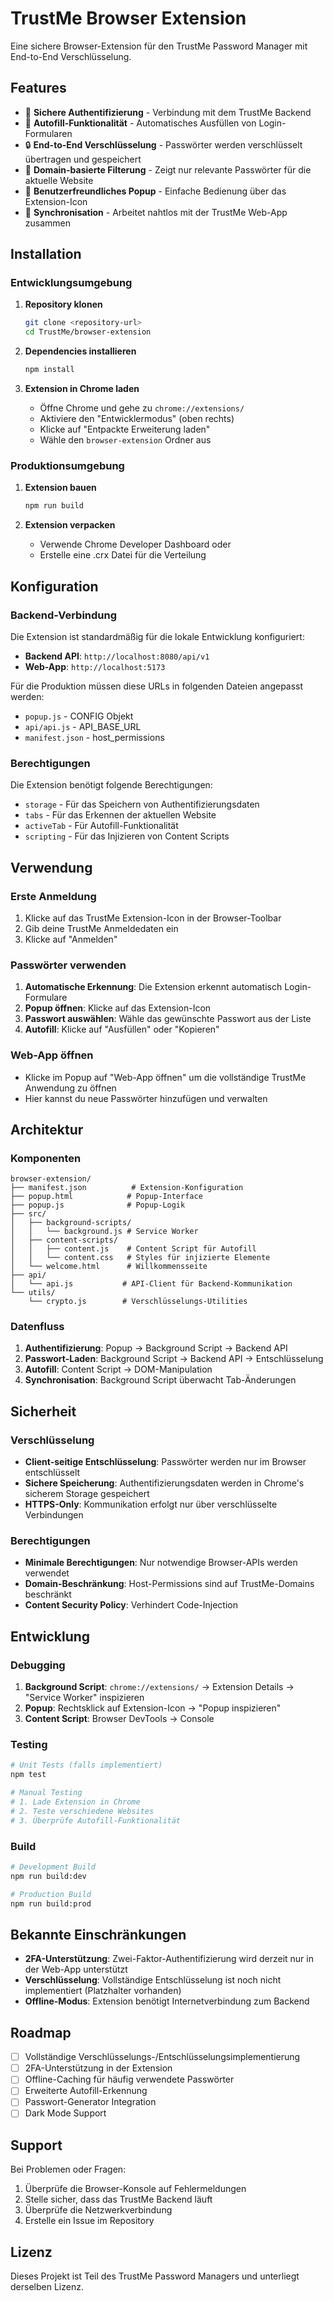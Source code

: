 # TrustMe Browser Extension

Eine sichere Browser-Extension für den TrustMe Password Manager mit End-to-End Verschlüsselung.

## Features

- 🔐 **Sichere Authentifizierung** - Verbindung mit dem TrustMe Backend
- 🚀 **Autofill-Funktionalität** - Automatisches Ausfüllen von Login-Formularen
- 🔒 **End-to-End Verschlüsselung** - Passwörter werden verschlüsselt übertragen und gespeichert
- 🎯 **Domain-basierte Filterung** - Zeigt nur relevante Passwörter für die aktuelle Website
- 📱 **Benutzerfreundliches Popup** - Einfache Bedienung über das Extension-Icon
- 🔄 **Synchronisation** - Arbeitet nahtlos mit der TrustMe Web-App zusammen

## Installation

### Entwicklungsumgebung

1. **Repository klonen**

   ```bash
   git clone <repository-url>
   cd TrustMe/browser-extension
   ```

2. **Dependencies installieren**

   ```bash
   npm install
   ```

3. **Extension in Chrome laden**
   - Öffne Chrome und gehe zu `chrome://extensions/`
   - Aktiviere den "Entwicklermodus" (oben rechts)
   - Klicke auf "Entpackte Erweiterung laden"
   - Wähle den `browser-extension` Ordner aus

### Produktionsumgebung

1. **Extension bauen**

   ```bash
   npm run build
   ```

2. **Extension verpacken**
   - Verwende Chrome Developer Dashboard oder
   - Erstelle eine .crx Datei für die Verteilung

## Konfiguration

### Backend-Verbindung

Die Extension ist standardmäßig für die lokale Entwicklung konfiguriert:

- **Backend API**: `http://localhost:8080/api/v1`
- **Web-App**: `http://localhost:5173`

Für die Produktion müssen diese URLs in folgenden Dateien angepasst werden:

- `popup.js` - CONFIG Objekt
- `api/api.js` - API_BASE_URL
- `manifest.json` - host_permissions

### Berechtigungen

Die Extension benötigt folgende Berechtigungen:

- `storage` - Für das Speichern von Authentifizierungsdaten
- `tabs` - Für das Erkennen der aktuellen Website
- `activeTab` - Für Autofill-Funktionalität
- `scripting` - Für das Injizieren von Content Scripts

## Verwendung

### Erste Anmeldung

1. Klicke auf das TrustMe Extension-Icon in der Browser-Toolbar
2. Gib deine TrustMe Anmeldedaten ein
3. Klicke auf "Anmelden"

### Passwörter verwenden

1. **Automatische Erkennung**: Die Extension erkennt automatisch Login-Formulare
2. **Popup öffnen**: Klicke auf das Extension-Icon
3. **Passwort auswählen**: Wähle das gewünschte Passwort aus der Liste
4. **Autofill**: Klicke auf "Ausfüllen" oder "Kopieren"

### Web-App öffnen

- Klicke im Popup auf "Web-App öffnen" um die vollständige TrustMe Anwendung zu öffnen
- Hier kannst du neue Passwörter hinzufügen und verwalten

## Architektur

### Komponenten

```
browser-extension/
├── manifest.json          # Extension-Konfiguration
├── popup.html            # Popup-Interface
├── popup.js              # Popup-Logik
├── src/
│   ├── background-scripts/
│   │   └── background.js # Service Worker
│   ├── content-scripts/
│   │   ├── content.js    # Content Script für Autofill
│   │   └── content.css   # Styles für injizierte Elemente
│   └── welcome.html      # Willkommensseite
├── api/
│   └── api.js           # API-Client für Backend-Kommunikation
└── utils/
    └── crypto.js        # Verschlüsselungs-Utilities
```

### Datenfluss

1. **Authentifizierung**: Popup → Background Script → Backend API
2. **Passwort-Laden**: Background Script → Backend API → Entschlüsselung
3. **Autofill**: Content Script → DOM-Manipulation
4. **Synchronisation**: Background Script überwacht Tab-Änderungen

## Sicherheit

### Verschlüsselung

- **Client-seitige Entschlüsselung**: Passwörter werden nur im Browser entschlüsselt
- **Sichere Speicherung**: Authentifizierungsdaten werden in Chrome's sicherem Storage gespeichert
- **HTTPS-Only**: Kommunikation erfolgt nur über verschlüsselte Verbindungen

### Berechtigungen

- **Minimale Berechtigungen**: Nur notwendige Browser-APIs werden verwendet
- **Domain-Beschränkung**: Host-Permissions sind auf TrustMe-Domains beschränkt
- **Content Security Policy**: Verhindert Code-Injection

## Entwicklung

### Debugging

1. **Background Script**: `chrome://extensions/` → Extension Details → "Service Worker" inspizieren
2. **Popup**: Rechtsklick auf Extension-Icon → "Popup inspizieren"
3. **Content Script**: Browser DevTools → Console

### Testing

```bash
# Unit Tests (falls implementiert)
npm test

# Manual Testing
# 1. Lade Extension in Chrome
# 2. Teste verschiedene Websites
# 3. Überprüfe Autofill-Funktionalität
```

### Build

```bash
# Development Build
npm run build:dev

# Production Build
npm run build:prod
```

## Bekannte Einschränkungen

- **2FA-Unterstützung**: Zwei-Faktor-Authentifizierung wird derzeit nur in der Web-App unterstützt
- **Verschlüsselung**: Vollständige Entschlüsselung ist noch nicht implementiert (Platzhalter vorhanden)
- **Offline-Modus**: Extension benötigt Internetverbindung zum Backend

## Roadmap

- [ ] Vollständige Verschlüsselungs-/Entschlüsselungsimplementierung
- [ ] 2FA-Unterstützung in der Extension
- [ ] Offline-Caching für häufig verwendete Passwörter
- [ ] Erweiterte Autofill-Erkennung
- [ ] Passwort-Generator Integration
- [ ] Dark Mode Support

## Support

Bei Problemen oder Fragen:

1. Überprüfe die Browser-Konsole auf Fehlermeldungen
2. Stelle sicher, dass das TrustMe Backend läuft
3. Überprüfe die Netzwerkverbindung
4. Erstelle ein Issue im Repository

## Lizenz

Dieses Projekt ist Teil des TrustMe Password Managers und unterliegt derselben Lizenz.
